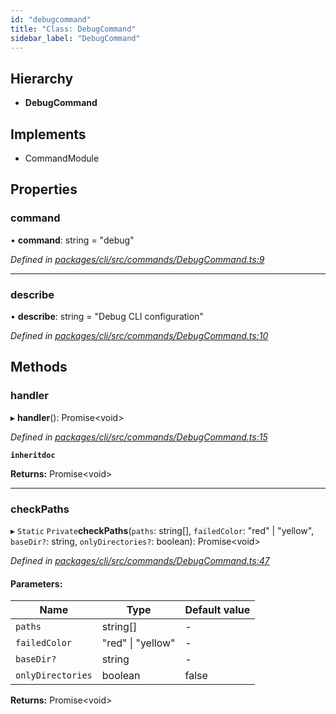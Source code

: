 ```yaml
---
id: "debugcommand"
title: "Class: DebugCommand"
sidebar_label: "DebugCommand"
---
```


## Hierarchy

* **DebugCommand**

## Implements

* CommandModule

## Properties

### command

•  **command**: string = "debug"

*Defined in [packages/cli/src/commands/DebugCommand.ts:9](https://github.com/mikro-orm/mikro-orm/blob/18b580bb42/packages/cli/src/commands/DebugCommand.ts#L9)*

___

### describe

•  **describe**: string = "Debug CLI configuration"

*Defined in [packages/cli/src/commands/DebugCommand.ts:10](https://github.com/mikro-orm/mikro-orm/blob/18b580bb42/packages/cli/src/commands/DebugCommand.ts#L10)*

## Methods

### handler

▸ **handler**(): Promise&#60;void>

*Defined in [packages/cli/src/commands/DebugCommand.ts:15](https://github.com/mikro-orm/mikro-orm/blob/18b580bb42/packages/cli/src/commands/DebugCommand.ts#L15)*

**`inheritdoc`** 

**Returns:** Promise&#60;void>

___

### checkPaths

▸ `Static` `Private`**checkPaths**(`paths`: string[], `failedColor`: &#34;red&#34; \| &#34;yellow&#34;, `baseDir?`: string, `onlyDirectories?`: boolean): Promise&#60;void>

*Defined in [packages/cli/src/commands/DebugCommand.ts:47](https://github.com/mikro-orm/mikro-orm/blob/18b580bb42/packages/cli/src/commands/DebugCommand.ts#L47)*

#### Parameters:

Name | Type | Default value |
------ | ------ | ------ |
`paths` | string[] | - |
`failedColor` | &#34;red&#34; \| &#34;yellow&#34; | - |
`baseDir?` | string | - |
`onlyDirectories` | boolean | false |

**Returns:** Promise&#60;void>
